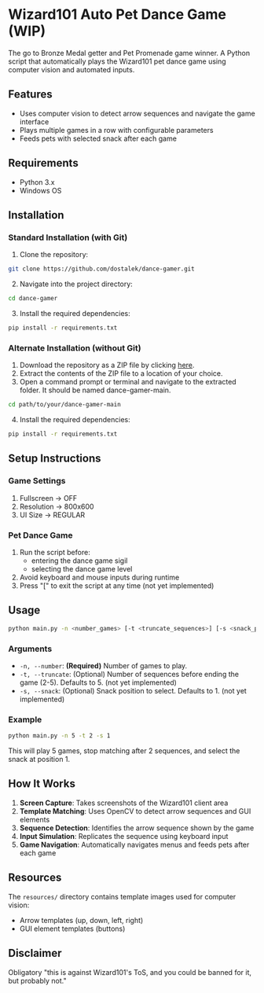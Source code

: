# Wizard101 Auto Pet Dance Game (WIP)

The go to Bronze Medal getter and Pet Promenade game winner. A Python script that automatically plays the Wizard101 pet dance game using computer vision and automated inputs.

## Features

- Uses computer vision to detect arrow sequences and navigate the game interface
- Plays multiple games in a row with configurable parameters
- Feeds pets with selected snack after each game

## Requirements

- Python 3.x
- Windows OS

## Installation

### Standard Installation (with Git)

1. Clone the repository:

```bash
git clone https://github.com/dostalek/dance-gamer.git
```

2. Navigate into the project directory:

```bash
cd dance-gamer
```

3. Install the required dependencies:

```bash
pip install -r requirements.txt
```

### Alternate Installation (without Git)

1. Download the repository as a ZIP file by clicking [here](https://github.com/dostalek/dance-gamer/archive/refs/heads/main.zip).
2. Extract the contents of the ZIP file to a location of your choice.
3. Open a command prompt or terminal and navigate to the extracted folder. It should be named dance-gamer-main.

```bash
cd path/to/your/dance-gamer-main
```

4. Install the required dependencies:

```bash
pip install -r requirements.txt
```

## Setup Instructions

### Game Settings

1. Fullscreen -> OFF
2. Resolution -> 800x600
3. UI Size -> REGULAR

### Pet Dance Game

1. Run the script before:
   - entering the dance game sigil
   - selecting the dance game level
2. Avoid keyboard and mouse inputs during runtime
3. Press "[" to exit the script at any time (not yet implemented)

## Usage

```bash
python main.py -n <number_games> [-t <truncate_sequences>] [-s <snack_position>]
```

### Arguments

- `-n, --number`: **(Required)** Number of games to play.
- `-t, --truncate`: (Optional) Number of sequences before ending the game (2-5). Defaults to 5. (not yet implemented)
- `-s, --snack`: (Optional) Snack position to select. Defaults to 1. (not yet implemented)

### Example

```bash
python main.py -n 5 -t 2 -s 1
```

This will play 5 games, stop matching after 2 sequences, and select the snack at position 1.

## How It Works

1. **Screen Capture**: Takes screenshots of the Wizard101 client area
2. **Template Matching**: Uses OpenCV to detect arrow sequences and GUI elements
3. **Sequence Detection**: Identifies the arrow sequence shown by the game
4. **Input Simulation**: Replicates the sequence using keyboard input
5. **Game Navigation**: Automatically navigates menus and feeds pets after each game

## Resources

The `resources/` directory contains template images used for computer vision:

- Arrow templates (up, down, left, right)
- GUI element templates (buttons)

## Disclaimer

Obligatory "this is against Wizard101's ToS, and you could be banned for it, but probably not."
